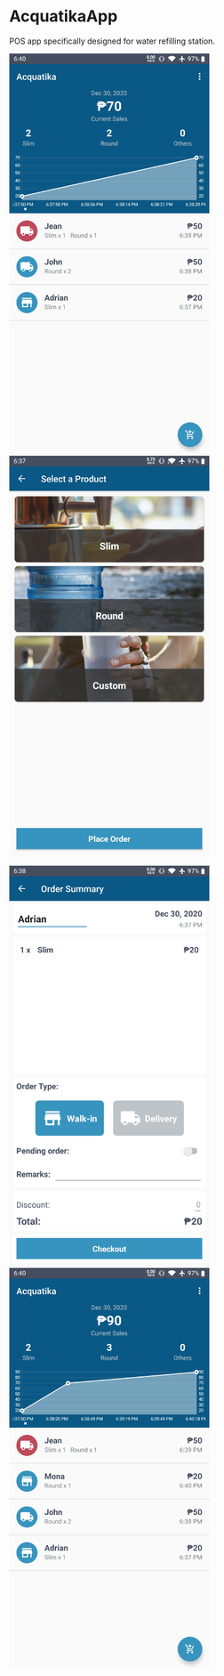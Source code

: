 # AcquatikaApp
POS app specifically designed for water refilling station.

![](preview/preview-1.jpg)                ![](preview/preview-2.jpg)



![](preview/preview-3.jpg)                ![](preview/preview-4.jpg)



